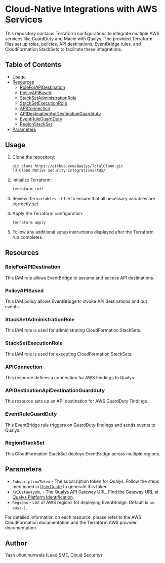 # Cloud-Native Integrations with AWS Services

This repository contains Terraform configurations to integrate multiple AWS services like GuardDuty and Macie with Qualys. The provided Terraform files set up roles, policies, API destinations, EventBridge rules, and CloudFormation StackSets to facilitate these integrations.

## Table of Contents

- [Usage](#usage)
- [Resources](#resources)
  - [RoleForAPIDestination](#roleforapidestination)
  - [PolicyAPIBased](#policyapibased)
  - [StackSetAdministrationRole](#stacksetadministrationrole)
  - [StackSetExecutionRole](#stacksetexecutionrole)
  - [APIConnection](#apiconnection)
  - [APIDestinationApiDestinationGuardduty](#apidestinationapidestinationguardduty)
  - [EventRuleGuardDuty](#eventruleguardduty)
  - [RegionStackSet](#regionstackset)
- [Parameters](#parameters)

## Usage

1. Clone the repository:
    ```bash
    git clone https://github.com/Qualys/TotalCloud.git
    cd Cloud Native Security Integrations/AWS/
    ```

2. Initialize Terraform:
    ```bash
    terraform init
    ```

3. Review the `variables.tf` file to ensure that all necessary variables are correctly set.

4. Apply the Terraform configuration:
    ```bash
    terraform apply
    ```

5. Follow any additional setup instructions displayed after the Terraform run completes.

## Resources

### RoleForAPIDestination

This IAM role allows EventBridge to assume and access API destinations.

### PolicyAPIBased

This IAM policy allows EventBridge to invoke API destinations and put events.

### StackSetAdministrationRole

This IAM role is used for administrating CloudFormation StackSets.

### StackSetExecutionRole

This IAM role is used for executing CloudFormation StackSets.

### APIConnection

This resource defines a connection for AWS Findings to Qualys.

### APIDestinationApiDestinationGuardduty

This resource sets up an API destination for AWS GuardDuty Findings.

### EventRuleGuardDuty

This EventBridge rule triggers on GuardDuty findings and sends events to Qualys.

### RegionStackSet

This CloudFormation StackSet deploys EventBridge across multiple regions.

## Parameters

- `SubscriptionToken` - The subscription token for Qualys. Follow the steps mentioned in [UserGuide](https://docs.qualys.com/en/conn/latest/#t=scans%2Fsnapshot-based_scan.htm) to generate this token.
- `APIGatewayURL` - The Qualys API Gateway URL. Find the Gateway URL at [Qualys Platform Identification](https://www.qualys.com/platform-identification/).
- `Regions` - List of AWS regions for deploying EventBridge. Default is `us-east-1`.

For detailed information on each resource, please refer to the AWS CloudFormation documentation and the Terraform AWS provider documentation.

## Author
Yash Jhunjhunwala (Lead SME, Cloud Security)


